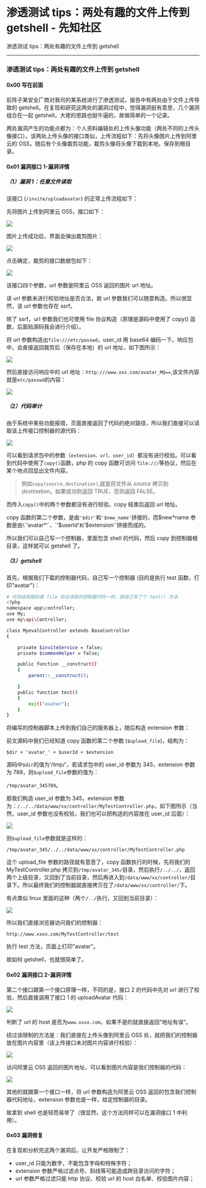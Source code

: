 

# 渗透测试 tips：两处有趣的文件上传到 getshell - 先知社区

渗透测试 tips：两处有趣的文件上传到 getshell

- - -

### 渗透测试 tips：两处有趣的文件上传到 getshell

#### 0x00 写在前面

前阵子某安全厂商对我司的某系统进行了渗透测试，报告中有两处由于文件上传导致的 getshell。在复现和研究这两处的漏洞过程中，觉得漏洞挺有意思，几个漏洞组合在一起 getshell，大佬的思路也挺牛逼的，故做简单的一个记录。

两处漏洞产生的功能点都为：个人资料编辑处的上传头像功能（两处不同的上传头像接口）。该两处上传头像的接口类似，上传流程如下：先将头像图片上传到阿里云的 OSS，随后有个头像裁剪功能，裁剪头像将头像下载到本地，保存到根目录。

#### 0x01 漏洞接口 1-漏洞详情

##### （1）漏洞 1：任意文件读取

该接口 (`/invite/uploadavatar`) 的正常上传流程如下：

先将图片上传到阿里云 OSS，接口如下：

[![](assets/1698897497-68ae6a158d4f05f283d7baa3c3823882.png)](https://xzfile.aliyuncs.com/media/upload/picture/20191229200331-3b5865ae-2a33-1.png)

图片上传成功后，界面会弹出裁剪图片：

[![](assets/1698897497-a1680455b2951db8c9636664bcb4b2e8.png)](https://xzfile.aliyuncs.com/media/upload/picture/20191229200402-4dfbe122-2a33-1.png)

点击确定，裁剪的接口数据包如下：

[![](assets/1698897497-e35b8bafae659bd62dc578f4d2cf3192.png)](https://xzfile.aliyuncs.com/media/upload/picture/20191229200535-850adea2-2a33-1.png)

该接口四个参数，url 参数是阿里云 OSS 返回的图片 url 地址。

该 url 参数未进行校验地址是否合法，故 url 参数我们可以随意构造。所以很显然，该 url 参数也存在 ssrf。

除了 ssrf，url 参数我们也可使用 file 协议构造（原理是源码中使用了 copy() 函数，后面贴源码我会进行介绍）。

将 url 参数构造出`file:///etc/passwd`，user\_id 用 base64 编码一下。响应包中，会直接返回裁剪后（保存在本地）的 url 地址，如下图所示：

[![](assets/1698897497-337bfeae3144fc7836d0f9acebb9ec48.png)](https://xzfile.aliyuncs.com/media/upload/picture/20191229200603-95b4941e-2a33-1.png)

然后直接访问响应中的 url 地址：`http:///www.xxx.com/avatar_MQ==`,该文件内容就是`etc/passwd`的内容：

[![](assets/1698897497-f4db45f1c0d44274e4cd76128d2e1901.png)](https://xzfile.aliyuncs.com/media/upload/picture/20191229200637-aa6a5cd6-2a33-1.png)

##### （2）代码审计

由于系统中某些功能报错，页面直接返回了代码的绝对路径，所以我们直接可以读取该上传接口控制器的源代码：

[![](assets/1698897497-3912c15f77483c54d42cc6943b82773b.png)](https://xzfile.aliyuncs.com/media/upload/picture/20191229200700-b80202a4-2a33-1.png)

可以看到请求包中的参数（`extension、url、user_id`）都没有进行校验。可以看到代码中使用了`copy()`函数，php 的 copy 函数可访问 `file:///`等协议，然后在某个地点回显出文件内容。

> 例如`copy(source,destination)`,就是将文件从 *source* 拷贝到 *destination*。如果成功则返回 TRUE，否则返回 FALSE。

而传入`copy()`中的两个参数都没有进行校验。copy 结束后返回 url 地址。

copy 函数的第二个参数，是由`'$dir'`和`'$new_name'`拼接的，而$new*name 参数是由\`'avatar*'`、`'$userId'`和`'$extension'\`拼接而成的。

所以我们可以自己写一个控制器，里面包含 shell 的代码，然后 copy 到控制器根目录，这样就可以 getshell 了。

##### （3）getshell

首先，根据我们下载的控制器代码，自己写一个控制器 (目的是执行 test 函数，打印"avatar")：

```bash
# 代码结构跟前面 file 协议读取的控制器代码一样，就自己写了个 test() 方法
<?php
namespace app\controller;
use My;
use my\api\Controller;

class MyevalController extends BaseController
{

    private $inviteService = false;
    private $commonHelper = false;

    public function __construct()
    {
        parent::__construct();

    }
    public function test()
    {
        exit("avatar");
    }
}
```

将编写的控制器脚本上传到我们自己的服务器上，随后构造 extension 参数：

前文源码中我们已经知道 copy 函数的第二个参数 (`$upload_file`)，结构为：

`$dir + 'avatar_' + $userId + $extension`

源码中`$dir`的值为'/tmp/'，若请求包中的 user\_id 参数为 345，extension 参数为 789，则`$upload_file`参数的值为：

`/tmp/avatar_345789`。

那我们构造 user\_id 参数为 345，extension 参数为：`/../../data/www/xx/controller/MyTestController.php`，如下图所示（当然，user\_id 参数也没有校验，我们也可以把构造的内容放在 user\_id 后面）：

[![](assets/1698897497-43e945d11939356d7ed23bc721ebb0b1.png)](https://xzfile.aliyuncs.com/media/upload/picture/20191229200729-c93639d2-2a33-1.png)

则`$upload_file`参数就是这样的：

`/tmp/avatar_345/../../data/www/xx/controller/MyTestController.php`

这个 upload\_file 参数的路径就有意思了，copy 函数执行的时候，先将我们的 MyTestController.php 拷贝到`/tmp/avatar_345/`目录，然后执行`/../../`，返回两个上级目录，又回到了当前目录，然后再进入到`/data/www/xx/controller/`目录下。所以最终我们的控制器就直接拷贝在了`/data/www/xx/controller/`下。

有点类似 linux 里面的这种（两个`/../`执行，又回到当前目录）：

[![](assets/1698897497-af0c1dac2a649f4d9cd83623765c95fc.png)](https://xzfile.aliyuncs.com/media/upload/picture/20191229200749-d530a0ba-2a33-1.png)

所以我们直接浏览器访问我们的控制器：

`http://www.xxxx.com/MyTestController/test`

执行 test 方法，页面上打印"avatar"。

故如何 getshell，也就很简单了。

#### 0x02 漏洞接口 2-漏洞详情

第二个接口跟第一个接口原理一样，不同的是，接口 2 的代码中先对 url 进行了校验，然后直接调用了接口 1 的 uploadAvatar 代码：

[![](assets/1698897497-be5c3a18e621abe2a40a69b429d88124.png)](https://xzfile.aliyuncs.com/media/upload/picture/20191229200808-e08dfa48-2a33-1.png)

判断了 url 的 host 是否为`www.xxxx.com`，如果不是的就直接返回“地址有误”。

绕过该限制的方法是：我们直接在上传头像到阿里云 OSS 处，就把我们的控制器放在图片内容里（该上传接口未对图片内容进行校验）：

[![](assets/1698897497-f405017f1564a086a815a7ebaab0cf04.png)](https://xzfile.aliyuncs.com/media/upload/picture/20191229200822-e8cd703a-2a33-1.png)

访问阿里云 OSS 返回的图片地址，可以看到图片内容是我们控制器的代码：

[![](assets/1698897497-b09e8f6ee40478147ca2311ba688f6ac.png)](https://xzfile.aliyuncs.com/media/upload/picture/20191229200841-f3d197e0-2a33-1.png)

其他的就跟第一个接口一样，将 url 参数构造为阿里云 OSS 返回的包含我们控制器代码地址，extension 参数也是一样，给定控制器的目录。

故拿到 shell 也是轻而易举了（很显然，这个方法同样可以在漏洞接口 1 中利用）。

#### 0x03 漏洞修复

在复现和分析完这两个漏洞后，让开发严格限制了：

-   user\_id 只能为数字，不能包含字母和特殊字符；
-   extension 参数严格过滤点号、斜线等可能造成跨目录访问的字符；
-   url 参数严格过滤只能 http 协议、校验 url 的 host 白名单、校验图片内容；
